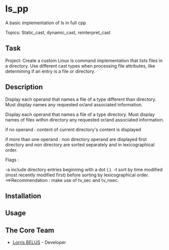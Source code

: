 # ls_pp
A basic implementation of ls in full cpp



Topics: Static_cast, dynamic_cast, reinterpret_cast

## Task

Project: Create a custom Linux ls command implementation that lists files in a directory. Use different cast types when processing file attributes, like determining if an entry is a file or directory.

## Description

Display each operand that names a file of a type different than directory. Must display names any requested or/and associated information.

Display each operand that names a file of a type directory. Must display names of files within directory any requested or/and associated information.

if no operand : content of current directory's content is displayed

if more than one operand : non directory operand are displayed first
directory and non directory are sorted separately and in lexicographical order.

Flags :

-a include directory entries beginning with a dot (.).
-t sort by time modified (most recently modified first) before sorting by lexicographical order. ==>Recommendation : make use of tv_sec and tv_nsec.



## Installation


## Usage




## The Core Team
* [Lorris BELUS](//github.com/Lbelus) - Developer

